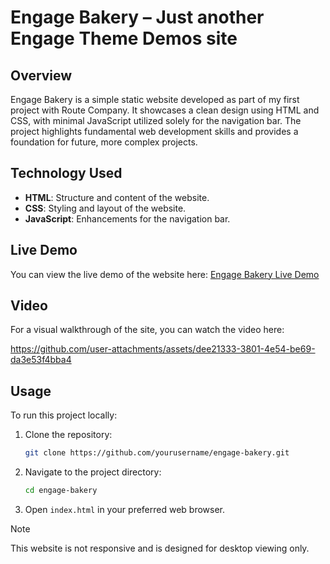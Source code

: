 # Engage Bakery – Just another Engage Theme Demos site

## Overview

Engage Bakery is a simple static website developed as part of my first project with Route Company. It showcases a clean design using HTML and CSS, with minimal JavaScript utilized solely for the navigation bar. The project highlights fundamental web development skills and provides a foundation for future, more complex projects.

## Technology Used

- **HTML**: Structure and content of the website.
- **CSS**: Styling and layout of the website.
- **JavaScript**: Enhancements for the navigation bar.

## Live Demo

You can view the live demo of the website here: [Engage Bakery Live Demo](https://engage-bakery-1d2f01ymh-k7413ds433ds-projects.vercel.app/)

## Video

For a visual walkthrough of the site, you can watch the video here:

https://github.com/user-attachments/assets/dee21333-3801-4e54-be69-da3e53f4bba4

## Usage

To run this project locally:

1. Clone the repository:
   ```bash
   git clone https://github.com/yourusername/engage-bakery.git
   ```
2. Navigate to the project directory:
   ```bash
   cd engage-bakery
   ```
3. Open `index.html` in your preferred web browser.

> [!NOTE]
> This website is not responsive and is designed for desktop viewing only.

<br>
